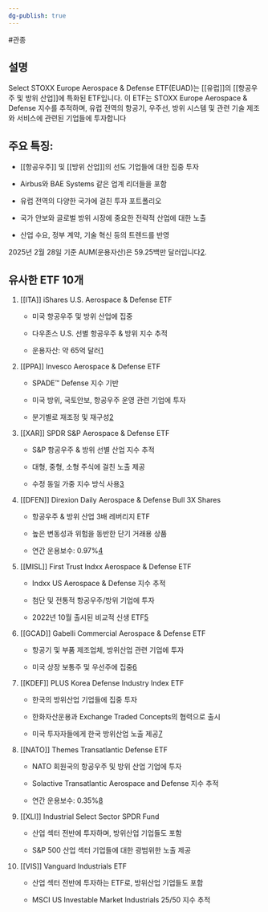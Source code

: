 ```yaml
---
dg-publish: true
---
```

#관종

## 설명

Select STOXX Europe Aerospace & Defense ETF(EUAD)는 [[유럽]]의 [[항공우주 및 방위 산업]]에 특화된 ETF입니다. 이 ETF는 STOXX Europe Aerospace & Defense 지수를 추적하며, 유럽 전역의 항공기, 우주선, 방위 시스템 및 관련 기술 제조와 서비스에 관련된 기업들에 투자합니다

## 주요 특징:

- [[항공우주]] 및 [[방위 산업]]의 선도 기업들에 대한 집중 투자
    
- Airbus와 BAE Systems 같은 업계 리더들을 포함
    
- 유럽 전역의 다양한 국가에 걸친 투자 포트폴리오
    
- 국가 안보와 글로벌 방위 시장에 중요한 전략적 산업에 대한 노출
    
- 산업 수요, 정부 계약, 기술 혁신 등의 트렌드를 반영
    

2025년 2월 28일 기준 AUM(운용자산)은 59.25백만 달러입니다[2](https://www.tipranks.com/etf/euad).

## 유사한 ETF 10개

1. [[ITA]] iShares U.S. Aerospace & Defense ETF
    
    - 미국 항공우주 및 방위 산업에 집중
        
    - 다우존스 U.S. 선별 항공우주 & 방위 지수 추적
        
    - 운용자산: 약 65억 달러[1](https://www.poems.com.sg/etf-screener/CBOEBZX-ITA/)
        
2. [[PPA]] Invesco Aerospace & Defense ETF
    
    - SPADE™ Defense 지수 기반
        
    - 미국 방위, 국토안보, 항공우주 운영 관련 기업에 투자
        
    - 분기별로 재조정 및 재구성[2](https://www.invesco.com/us/financial-products/etfs/product-detail?audienceType=Investor&ticker=PPA)
        
3. [[XAR]] SPDR S&P Aerospace & Defense ETF
    
    - S&P 항공우주 & 방위 선별 산업 지수 추적
        
    - 대형, 중형, 소형 주식에 걸친 노출 제공
        
    - 수정 동일 가중 지수 방식 사용[3](https://www.ssga.com/library-content/products/factsheets/etfs/us/factsheet-us-en-xar.pdf)
        
4. [[DFEN]] Direxion Daily Aerospace & Defense Bull 3X Shares
    
    - 항공우주 & 방위 산업 3배 레버리지 ETF
        
    - 높은 변동성과 위험을 동반한 단기 거래용 상품
        
    - 연간 운용보수: 0.97%[4](https://www.mutualfunds.com/etfs/dfen-direxion-dly-aerospace-def-bl-3x-shsetf/)
        
5. [[MISL]] First Trust Indxx Aerospace & Defense ETF
    
    - Indxx US Aerospace & Defense 지수 추적
        
    - 첨단 및 전통적 항공우주/방위 기업에 투자
        
    - 2022년 10월 출시된 비교적 신생 ETF[5](https://www.ftportfolios.jp/api/LocalizationApi?culture=en-JP&returnUrl=%2Fetfs%2FMISL)
        
6. [[GCAD]] Gabelli Commercial Aerospace & Defense ETF
    
    - 항공기 및 부품 제조업체, 방위산업 관련 기업에 투자
        
    - 미국 상장 보통주 및 우선주에 집중[6](https://www.composer.trade/etf/GCAD)
        
7. [[KDEF]] PLUS Korea Defense Industry Index ETF
    
    - 한국의 방위산업 기업들에 집중 투자
        
    - 한화자산운용과 Exchange Traded Concepts의 협력으로 출시
        
    - 미국 투자자들에게 한국 방위산업 노출 제공[7](https://www.stocktitan.net/news/KDEF/exchange-traded-concepts-announces-launch-of-hanwha-asset-management-ckg80zjh7var.html)
        
8. [[NATO]] Themes Transatlantic Defense ETF
    
    - NATO 회원국의 항공우주 및 방위 산업 기업에 투자
        
    - Solactive Transatlantic Aerospace and Defense 지수 추적
        
    - 연간 운용보수: 0.35%[8](https://www.poems.com.sg/etf-screener/NASDAQ-NATO/)
        
9. [[XLI]] Industrial Select Sector SPDR Fund
    
    - 산업 섹터 전반에 투자하며, 방위산업 기업들도 포함
        
    - S&P 500 산업 섹터 기업들에 대한 광범위한 노출 제공
        
10. [[VIS]] Vanguard Industrials ETF
    
    - 산업 섹터 전반에 투자하는 ETF로, 방위산업 기업들도 포함
        
    - MSCI US Investable Market Industrials 25/50 지수 추적
